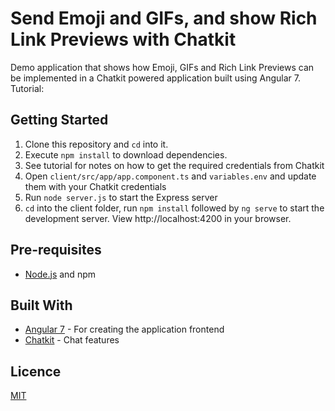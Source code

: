 # Send Emoji and GIFs, and show Rich Link Previews with Chatkit

Demo application that shows how Emoji, GIFs and Rich Link Previews can be implemented in a Chatkit powered application built using Angular 7. Tutorial:

## Getting Started

1. Clone this repository and `cd` into it.
2. Execute `npm install` to download dependencies.
3. See tutorial for notes on how to get the required credentials from Chatkit
4. Open `client/src/app/app.component.ts` and `variables.env` and update them with your Chatkit credentials
5. Run `node server.js` to start the Express server
6. `cd` into the client folder, run `npm install` followed by `ng serve` to start the development server. View http://localhost:4200 in your browser.

## Pre-requisites

- [Node.js](https://nodejs.org/en) and npm

## Built With

- [Angular 7](https://angular.io) - For creating the application frontend
- [Chatkit](https://pusher.com/chatkit) - Chat features


## Licence

[MIT](https://opensource.org/licenses/MIT)


